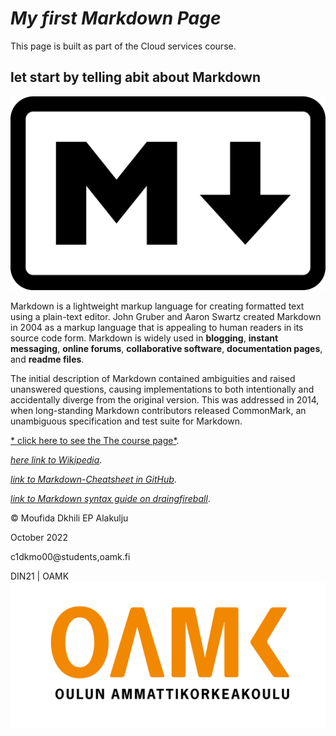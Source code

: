 # *My first Markdown Page*


This page is built as part of the Cloud services course.



## let start by telling abit about Markdown

![alt text](https://github.com/mufidaA/mufidaA.github.io/blob/20e3101a7bb8da2e603ec7880faa26f13085912e/media/Markdown-mark.svg.png "markdown Logo")

Markdown is a lightweight markup language for creating formatted text using a plain-text editor. John Gruber and Aaron Swartz created Markdown in 2004 as a markup language that is appealing to human readers in its source code form. Markdown is widely used in **blogging**, **instant messaging**, **online forums**, **collaborative software**, **documentation pages**, and **readme files**.

The initial description of Markdown contained ambiguities and raised unanswered questions, causing implementations to both intentionally and accidentally diverge from the original version. This was addressed in 2014, when long-standing Markdown contributors released CommonMark, an unambiguous specification and test suite for Markdown.



[^1]: The cloud service course page

  [* click here to see the The course page*](https://tl.oamk.fi/cloudservices).

[^2]: Wikipedia Markdown introduction

  [*here link to Wikipedia*](https://en.wikipedia.org/wiki/Markdown).

[^3]: Github Markdown documentation

  [*link to Markdown-Cheatsheet in GitHub*](https://github.com/adam-p/markdown-here/wiki/Markdown-Cheatsheet).

[^4]: Daringfireball Markdow documentation

  [*link to Markdown syntax guide on draingfireball*](https://daringfireball.net/projects/markdown/syntax#p).


© Moufida Dkhili EP Alakulju

October 2022

c1dkmo00@students,oamk.fi

DIN21 | OAMK
![alt text](https://github.com/mufidaA/mufidaA.github.io/blob/20e3101a7bb8da2e603ec7880faa26f13085912e/media/Toimistokayttoon_Suomeksi-06.png "OAMK Logo")